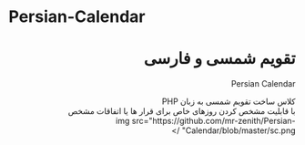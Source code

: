 # Persian-Calendar
<div style="direction: rtl; text-align: right">
<h1>تقویم شمسی و فارسی</h1>
<p>Persian Calendar</p>
کلاس ساخت تقویم شمسی به زبان PHP
<br/>
با قابلیت مشخص کردن روزهای خاص برای قرار ها یا اتفاقات مشخص
<br/>
  img src="https://github.com/mr-zenith/Persian-Calendar/blob/master/sc.png" />
</div>
